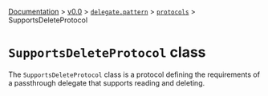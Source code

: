 [Documentation](/docs/documentation.md) >
 [v0.0](/docs/0.0/version.md) >
  [`delegate.pattern`](/docs/0.0/delegate/pattern/module.md) >
   [`protocols`](/docs/0.0/delegate/pattern/protocols/module.md) >
    SupportsDeleteProtocol

# `SupportsDeleteProtocol` class

The `SupportsDeleteProtocol` class is a protocol defining the requirements of a passthrough delegate that supports reading and deleting.